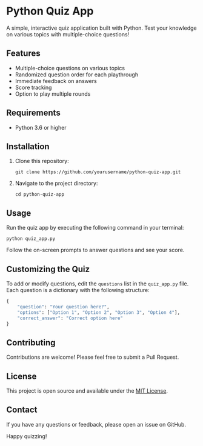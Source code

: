 # Python Quiz App

A simple, interactive quiz application built with Python. Test your knowledge on various topics with multiple-choice questions!

## Features

- Multiple-choice questions on various topics
- Randomized question order for each playthrough
- Immediate feedback on answers
- Score tracking
- Option to play multiple rounds

## Requirements

- Python 3.6 or higher

## Installation

1. Clone this repository:
   ```
   git clone https://github.com/yourusername/python-quiz-app.git
   ```
2. Navigate to the project directory:
   ```
   cd python-quiz-app
   ```

## Usage

Run the quiz app by executing the following command in your terminal:

```
python quiz_app.py
```

Follow the on-screen prompts to answer questions and see your score.

## Customizing the Quiz

To add or modify questions, edit the `questions` list in the `quiz_app.py` file. Each question is a dictionary with the following structure:

```python
{
    "question": "Your question here?",
    "options": ["Option 1", "Option 2", "Option 3", "Option 4"],
    "correct_answer": "Correct option here"
}
```

## Contributing

Contributions are welcome! Please feel free to submit a Pull Request.

## License

This project is open source and available under the [MIT License](LICENSE).

## Contact

If you have any questions or feedback, please open an issue on GitHub.

Happy quizzing!

